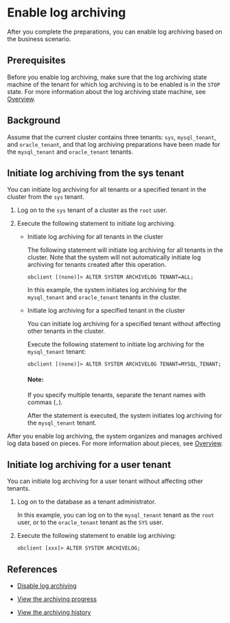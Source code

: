# Enable log archiving

After you complete the preparations, you can enable log archiving based on the business scenario.

## Prerequisites

Before you enable log archiving, make sure that the log archiving state machine of the tenant for which log archiving is to be enabled is in the `STOP` state. For more information about the log archiving state machine, see [Overview](1.overview-of-log-archive.md).

## Background

Assume that the current cluster contains three tenants: `sys`, `mysql_tenant`, and `oracle_tenant`, and that log archiving preparations have been made for the `mysql_tenant` and `oracle_tenant` tenants.

## Initiate log archiving from the sys tenant

You can initiate log archiving for all tenants or a specified tenant in the cluster from the `sys` tenant.

1. Log on to the `sys` tenant of a cluster as the `root` user.

2. Execute the following statement to initiate log archiving.

   * Initiate log archiving for all tenants in the cluster

      The following statement will initiate log archiving for all tenants in the cluster. Note that the system will not automatically initiate log archiving for tenants created after this operation.

      ```shell
      obclient [(none)]> ALTER SYSTEM ARCHIVELOG TENANT=ALL;
      ```

      In this example, the system initiates log archiving for the `mysql_tenant` and `oracle_tenant` tenants in the cluster.

   * Initiate log archiving for a specified tenant in the cluster

      You can initiate log archiving for a specified tenant without affecting other tenants in the cluster.

      Execute the following statement to initiate log archiving for the `mysql_tenant` tenant:

      ```shell
      obclient [(none)]> ALTER SYSTEM ARCHIVELOG TENANT=MYSQL_TENANT;
      ```

      <main id="notice" type='explain'>
      <h4>Note:</h4>
      <p>If you specify multiple tenants, separate the tenant names with commas (<code>,</code>). </p>
      </main>

      After the statement is executed, the system initiates log archiving for the `mysql_tenant` tenant.

After you enable log archiving, the system organizes and manages archived log data based on pieces. For more information about pieces, see [Overview](1.overview-of-log-archive.md).

## Initiate log archiving for a user tenant

You can initiate log archiving for a user tenant without affecting other tenants.

1. Log on to the database as a tenant administrator.

   In this example, you can log on to the `mysql_tenant` tenant as the `root` user, or to the `oracle_tenant` tenant as the `SYS` user.

2. Execute the following statement to enable log archiving:

   ```shell
   obclient [xxx]> ALTER SYSTEM ARCHIVELOG;
   ```

## References

* [Disable log archiving](4.stop-log-archive.md)

* [View the archiving progress](6.view-log-archive-progress.md)

* [View the archiving history](7.view-log-archive-history.md)

